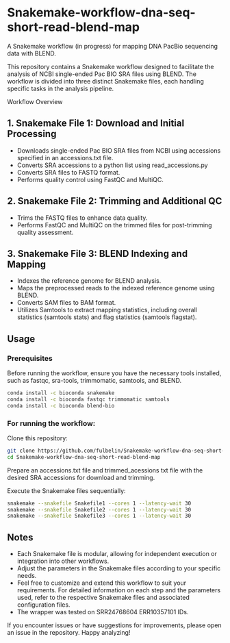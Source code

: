 # Snakemake-workflow-dna-seq-short-read-blend-map
A Snakemake workflow (in progress) for mapping DNA PacBio sequencing data with BLEND.


This repository contains a Snakemake workflow designed to facilitate the analysis of NCBI single-ended Pac BIO SRA files using BLEND. The workflow is divided into three distinct Snakemake files, each handling specific tasks in the analysis pipeline.

Workflow Overview
## 1. Snakemake File 1: Download and Initial Processing
- Downloads single-ended Pac BIO SRA files from NCBI using accessions specified in an accessions.txt file.
- Converts SRA accessions to a python list using read_accessions.py
- Converts SRA files to FASTQ format.
- Performs quality control using FastQC and MultiQC.
## 2. Snakemake File 2: Trimming and Additional QC
- Trims the FASTQ files to enhance data quality.
- Performs FastQC and MultiQC on the trimmed files for post-trimming quality assessment.
## 3. Snakemake File 3: BLEND Indexing and Mapping
- Indexes the reference genome for BLEND analysis.
- Maps the preprocessed reads to the indexed reference genome using BLEND.
- Converts SAM files to BAM format.
- Utilizes Samtools to extract mapping statistics, including overall statistics (samtools stats) and flag statistics (samtools flagstat).

## Usage
### Prerequisites
Before running the workflow, ensure you have the necessary tools installed, such as fastqc, sra-tools, trimmomatic, samtools, and BLEND.

```bash
conda install -c bioconda snakemake
conda install -c bioconda fastqc trimmomatic samtools 
conda install -c bioconda blend-bio
```
### For running the workflow:
Clone this repository:

```bash
git clone https://github.com/fulbelin/Snakemake-workflow-dna-seq-short-read-blend-map.git
cd Snakemake-workflow-dna-seq-short-read-blend-map
```

Prepare an accessions.txt file and trimmed_acessions txt file with the desired SRA accessions for download and trimming.

Execute the Snakemake files sequentially:

```bash
snakemake --snakefile Snakefile1 --cores 1 --latency-wait 30
snakemake --snakefile Snakefile2 --cores 1 --latency-wait 30
snakemake --snakefile Snakefile3 --cores 1 --latency-wait 30
```

## Notes
- Each Snakemake file is modular, allowing for independent execution or integration into other workflows.
- Adjust the parameters in the Snakemake files according to your specific needs.
- Feel free to customize and extend this workflow to suit your requirements. For detailed information on each step and the parameters used, refer to the respective Snakemake files and associated configuration files.
- The wrapper was tested on SRR24768604 ERR10357101 IDs.

If you encounter issues or have suggestions for improvements, please open an issue in the repository. Happy analyzing!








